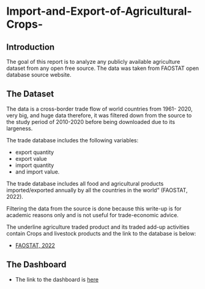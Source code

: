 # Import-and-Export-of-Agricultural-Crops-



## Introduction

The goal of this report is to analyze any publicly available agriculture dataset from any open free source. The data was taken from FAOSTAT open database source website. 


## The Dataset
The data is a cross-border trade flow of world countries from 1961- 2020, very big, and huge data therefore, it was filtered down from the source to the study period of 2010-2020 before being downloaded due to its largeness.

The trade database includes the following variables: 
- export quantity
- export value
- import quantity
- and import value. 

The trade database includes all food and agricultural products imported/exported annually by all the countries in the world” (FAOSTAT, 2022). 

Filtering the data from the source is done because this write-up is for academic reasons only and is not useful for trade-economic advice. 

The underline agriculture traded product and its traded add-up activities contain Crops and livestock products and the link to the database is below:

- [FAOSTAT, 2022](https://www.fao.org/faostat/en/#data/TCL)


## The Dashboard
- The link to the dashboard is [here](https://ayoable-import-and-export-of-agricultural-crop-dashboard-txc4vy.streamlit.app/)

